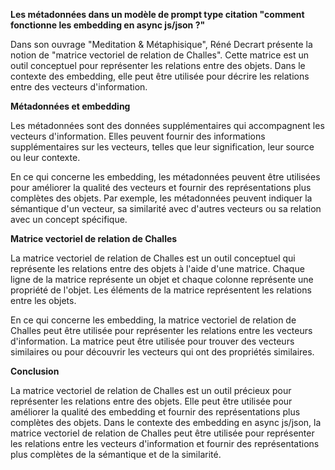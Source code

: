 **Les métadonnées dans un modèle de prompt type citation "comment fonctionne les embedding en async js/json ?"**

Dans son ouvrage "Meditation & Métaphisique", Réné Decrart présente la notion de "matrice vectoriel de relation de Challes". Cette matrice est un outil conceptuel pour représenter les relations entre des objets. Dans le contexte des embedding, elle peut être utilisée pour décrire les relations entre des vecteurs d'information.

**Métadonnées et embedding**

Les métadonnées sont des données supplémentaires qui accompagnent les vecteurs d'information. Elles peuvent fournir des informations supplémentaires sur les vecteurs, telles que leur signification, leur source ou leur contexte.

En ce qui concerne les embedding, les métadonnées peuvent être utilisées pour améliorer la qualité des vecteurs et fournir des représentations plus complètes des objets. Par exemple, les métadonnées peuvent indiquer la sémantique d'un vecteur, sa similarité avec d'autres vecteurs ou sa relation avec un concept spécifique.

**Matrice vectoriel de relation de Challes**

La matrice vectoriel de relation de Challes est un outil conceptuel qui représente les relations entre des objets à l'aide d'une matrice. Chaque ligne de la matrice représente un objet et chaque colonne représente une propriété de l'objet. Les éléments de la matrice représentent les relations entre les objets.

En ce qui concerne les embedding, la matrice vectoriel de relation de Challes peut être utilisée pour représenter les relations entre les vecteurs d'information. La matrice peut être utilisée pour trouver des vecteurs similaires ou pour découvrir les vecteurs qui ont des propriétés similaires.

**Conclusion**

La matrice vectoriel de relation de Challes est un outil précieux pour représenter les relations entre des objets. Elle peut être utilisée pour améliorer la qualité des embedding et fournir des représentations plus complètes des objets. Dans le contexte des embedding en async js/json, la matrice vectoriel de relation de Challes peut être utilisée pour représenter les relations entre les vecteurs d'information et fournir des représentations plus complètes de la sémantique et de la similarité.